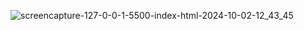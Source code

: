 ![screencapture-127-0-0-1-5500-index-html-2024-10-02-12_43_45](https://github.com/user-attachments/assets/0863f154-7bc4-433e-ba34-09b24cf16d00)
